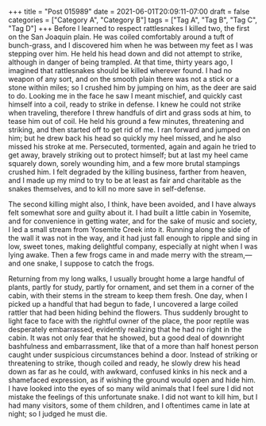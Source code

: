 +++
title = "Post 015989"
date = 2021-06-01T20:09:11-07:00
draft = false
categories = ["Category A", "Category B"]
tags = ["Tag A", "Tag B", "Tag C", "Tag D"]
+++
Before I learned to respect rattlesnakes I killed two, the first on the San Joaquin plain. He was coiled comfortably around a tuft of bunch-grass, and I discovered him when he was between my feet as I was stepping over him. He held his head down and did not attempt to strike, although in danger of being trampled. At that time, thirty years ago, I imagined that rattlesnakes should be killed wherever found. I had no weapon of any sort, and on the smooth plain there was not a stick or a stone within miles; so I crushed him by jumping on him, as the deer are said to do. Looking me in the face he saw I meant mischief, and quickly cast himself into a coil, ready to strike in defense. I knew he could not strike when traveling, therefore I threw handfuls of dirt and grass sods at him, to tease him out of coil. He held his ground a few minutes, threatening and striking, and then started off to get rid of me. I ran forward and jumped on him; but he drew back his head so quickly my heel missed, and he also missed his stroke at me. Persecuted, tormented, again and again he tried to get away, bravely striking out to protect himself; but at last my heel came squarely down, sorely wounding him, and a few more brutal stampings crushed him. I felt degraded by the killing business, farther from heaven, and I made up my mind to try to be at least as fair and charitable as the snakes themselves, and to kill no more save in self-defense.

The second killing might also, I think, have been avoided, and I have always felt somewhat sore and guilty about it. I had built a little cabin in Yosemite, and for convenience in getting water, and for the sake of music and society, I led a small stream from Yosemite Creek into it. Running along the side of the wall it was not in the way, and it had just fall enough to ripple and sing in low, sweet tones, making delightful company, especially at night when I was lying awake. Then a few frogs came in and made merry with the stream,—and one snake, I suppose to catch the frogs.

Returning from my long walks, I usually brought home a large handful of plants, partly for study, partly for ornament, and set them in a corner of the cabin, with their stems in the stream to keep them fresh. One day, when I picked up a handful that had begun to fade, I uncovered a large coiled rattler that had been hiding behind the flowers. Thus suddenly brought to light face to face with the rightful owner of the place, the poor reptile was desperately embarrassed, evidently realizing that he had no right in the cabin. It was not only fear that he showed, but a good deal of downright bashfulness and embarrassment, like that of a more than half honest person caught under suspicious circumstances behind a door. Instead of striking or threatening to strike, though coiled and ready, he slowly drew his head down as far as he could, with awkward, confused kinks in his neck and a shamefaced expression, as if wishing the ground would open and hide him. I have looked into the eyes of so many wild animals that I feel sure I did not mistake the feelings of this unfortunate snake. I did not want to kill him, but I had many visitors, some of them children, and I oftentimes came in late at night; so I judged he must die.
